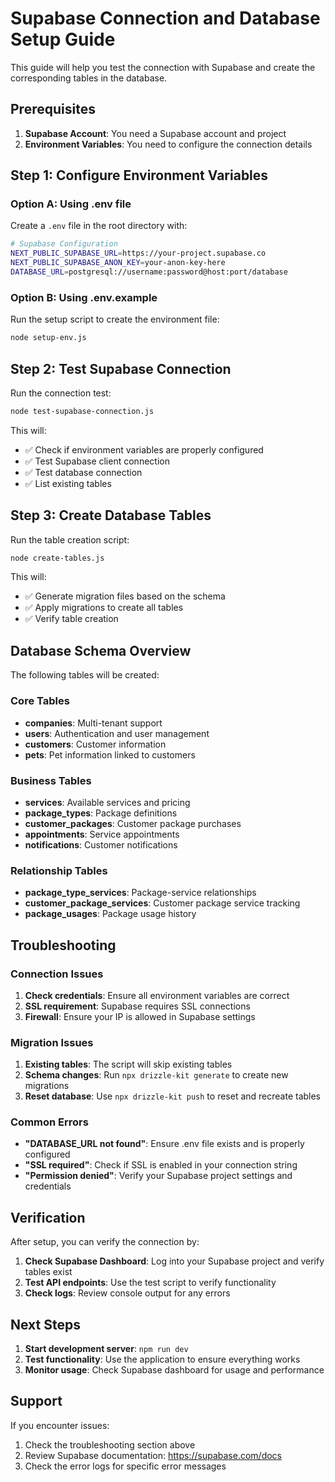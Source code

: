 # Supabase Connection and Database Setup Guide

This guide will help you test the connection with Supabase and create the corresponding tables in the database.

## Prerequisites

1. **Supabase Account**: You need a Supabase account and project
2. **Environment Variables**: You need to configure the connection details

## Step 1: Configure Environment Variables

### Option A: Using .env file
Create a `.env` file in the root directory with:

```bash
# Supabase Configuration
NEXT_PUBLIC_SUPABASE_URL=https://your-project.supabase.co
NEXT_PUBLIC_SUPABASE_ANON_KEY=your-anon-key-here
DATABASE_URL=postgresql://username:password@host:port/database
```

### Option B: Using .env.example
Run the setup script to create the environment file:
```bash
node setup-env.js
```

## Step 2: Test Supabase Connection

Run the connection test:
```bash
node test-supabase-connection.js
```

This will:
- ✅ Check if environment variables are properly configured
- ✅ Test Supabase client connection
- ✅ Test database connection
- ✅ List existing tables

## Step 3: Create Database Tables

Run the table creation script:
```bash
node create-tables.js
```

This will:
- ✅ Generate migration files based on the schema
- ✅ Apply migrations to create all tables
- ✅ Verify table creation

## Database Schema Overview

The following tables will be created:

### Core Tables
- **companies**: Multi-tenant support
- **users**: Authentication and user management
- **customers**: Customer information
- **pets**: Pet information linked to customers

### Business Tables
- **services**: Available services and pricing
- **package_types**: Package definitions
- **customer_packages**: Customer package purchases
- **appointments**: Service appointments
- **notifications**: Customer notifications

### Relationship Tables
- **package_type_services**: Package-service relationships
- **customer_package_services**: Customer package service tracking
- **package_usages**: Package usage history

## Troubleshooting

### Connection Issues
1. **Check credentials**: Ensure all environment variables are correct
2. **SSL requirement**: Supabase requires SSL connections
3. **Firewall**: Ensure your IP is allowed in Supabase settings

### Migration Issues
1. **Existing tables**: The script will skip existing tables
2. **Schema changes**: Run `npx drizzle-kit generate` to create new migrations
3. **Reset database**: Use `npx drizzle-kit push` to reset and recreate tables

### Common Errors
- **"DATABASE_URL not found"**: Ensure .env file exists and is properly configured
- **"SSL required"**: Check if SSL is enabled in your connection string
- **"Permission denied"**: Verify your Supabase project settings and credentials

## Verification

After setup, you can verify the connection by:

1. **Check Supabase Dashboard**: Log into your Supabase project and verify tables exist
2. **Test API endpoints**: Use the test script to verify functionality
3. **Check logs**: Review console output for any errors

## Next Steps

1. **Start development server**: `npm run dev`
2. **Test functionality**: Use the application to ensure everything works
3. **Monitor usage**: Check Supabase dashboard for usage and performance

## Support

If you encounter issues:
1. Check the troubleshooting section above
2. Review Supabase documentation: https://supabase.com/docs
3. Check the error logs for specific error messages
